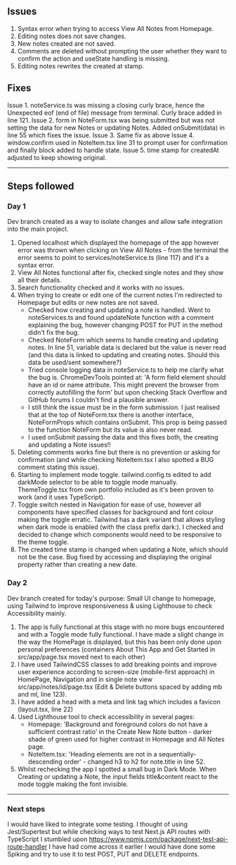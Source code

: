 ## Issues

1. Syntax error when trying to access View All Notes from Homepage.
2. Editing notes does not save changes.
3. New notes created are not saved.
4. Comments are deleted without prompting the user whether they want to confirm the action and useState handling is missing.
5. Editing notes rewrites the created at stamp.

## Fixes

Issue 1. noteService.ts was missing a closing curly brace, hence the Unexpected eof (end of file) message from terminal. Curly brace added in line 121.
Issue 2. form in NoteForm.tsx was being submitted but was not setting the data for new Notes or updating Notes. Added onSubmit(data) in line 55 which fixes the issue.
Issue 3. Same fix as above
Issue 4. window.confirm used in NoteItem.tsx line 31 to prompt user for confirmation and finally block added to handle state.
Issue 5. time stamp for createdAt adjusted to keep showing original.

---

## Steps followed

### Day 1

Dev branch created as a way to isolate changes and allow safe integration into the main project.

1. Opened localhost which displayed the homepage of the app however error was thrown when clicking on View All Notes - from the terminal the error seems to point to services/noteService.ts (line 117) and it's a syntax error.
2. View All Notes functional after fix, checked single notes and they show all their details.
3. Search functionality checked and it works with no issues.
4. When trying to create or edit one of the current notes I'm redirected to Homepage but edits or new notes are not saved.
   - Checked how creating and updating a note is handled. Went to noteServices.ts and found updateNote function with a comment explaining the bug, however changing POST for PUT in the method didn't fix the bug.
   - Checked NoteForm which seems to handle creating and updating notes. In line 51, variable data is declared but the value is never read (and this data is linked to updating and creating notes. Should this data be used/sent somewhere?)
   - Tried console logging data in noteService.ts to help me clarify what the bug is. ChromeDevTools pointed at: 'A form field element should have an id or name attribute. This might prevent the browser from correctly autofilling the form' but upon checking Stack Overflow and GitHub forums I couldn't find a plausible answer.
   - I still think the issue must be in the form submission. I just realised that at the top of NoteForm.tsx there is another interface, NoteFormProps which contains onSubmit. This prop is being passed to the function NoteForm but its value is also never read.
   - I used onSubmit passing the data and this fixes both, the creating and updating a Note issues!!
5. Deleting comments works fine but there is no prevention or asking for confirmation (and while checking NoteItem.tsx I also spotted a BUG comment stating this issue).
6. Starting to implement mode toggle. tailwind.config.ts edited to add darkMode selector to be able to toggle mode manually. ThemeToggle.tsx from own portfolio included as it's been proven to work (and it uses TypeScript).
7. Toggle switch nested in Navigation for ease of use, however all components have specified classes for background and font colour making the toggle erratic. Tailwind has a dark variant that allows styling when dark mode is enabled (with the class prefix dark:). I checked and decided to change which components would need to be responsive to the theme toggle.
8. The created time stamp is changed when updating a Note, which should not be the case. Bug fixed by accessing and displaying the original property rather than creating a new date.

### Day 2

Dev branch created for today's purpose: Small UI change to homepage, using Tailwind to improve responsiveness & using Lighthouse to check Accessibility mainly.

1. The app is fully functional at this stage with no more bugs encountered and with a Toggle mode fully functional. I have made a slight change in the way the HomePage is displayed, but this has been only done upon personal preferences (containers About This App and Get Started in src/app/page.tsx moved next to each other)
2. I have used TailwindCSS classes to add breaking points and improve user experience according to screen-size (mobile-first approach) in HomePage, Navigation and in single note view src/app/notes/id/page.tsx (Edit & Delete buttons spaced by adding mb and ml, line 123).
3. I have added a head with a meta and link tag which includes a favicon (layout.tsx, line 22)
4. Used Lighthouse tool to check accessibility in several pages:
   - Homepage: 'Background and foreground colors do not have a sufficient contrast ratio' in the Create New Note button - darker shade of green used for higher contrast in Homepage and All Notes page.
   - NoteItem.tsx: 'Heading elements are not in a sequentially-descending order' - changed h3 to h2 for note.title in line 52.
5. Whilst rechecking the app I spotted a small bug in Dark Mode. When Creating or updating a Note, the input fields title&content react to the mode toggle making the font invisible.

---

### Next steps

I would have liked to integrate some testing. I thought of using Jest/Supertest but while checking ways to test Next.js API routes with TypeScript I stumbled upon https://www.npmjs.com/package/next-test-api-route-handler I have had come across it earlier I would have done some Spiking and try to use it to test POST, PUT and DELETE endpoints.
